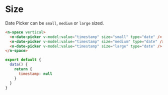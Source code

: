 # Size

Date Picker can be `small`, `medium` or `large` sized.

```html
<n-space vertical>
  <n-date-picker v-model:value="timestamp" size="small" type="date" />
  <n-date-picker v-model:value="timestamp" size="medium" type="date" />
  <n-date-picker v-model:value="timestamp" size="large" type="date" />
</n-space>
```

```js
export default {
  data() {
    return {
      timestamp: null
    }
  }
}
```
